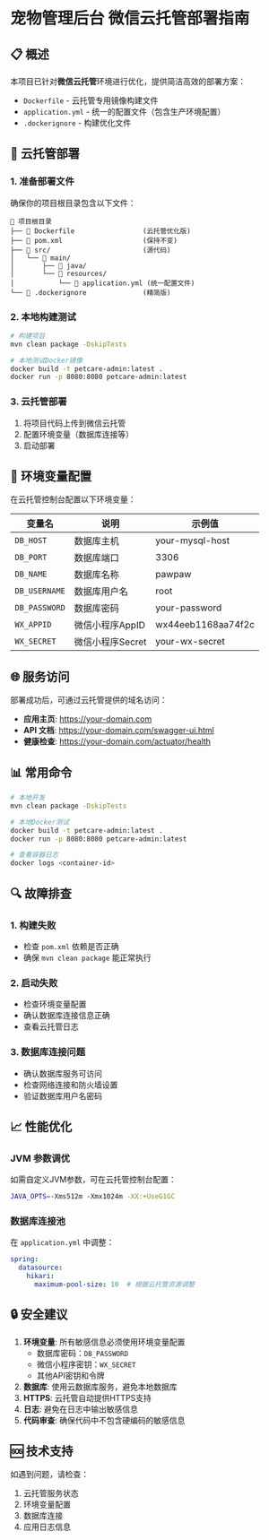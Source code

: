 # 宠物管理后台 微信云托管部署指南

## 📋 概述

本项目已针对**微信云托管**环境进行优化，提供简洁高效的部署方案：

- `Dockerfile` - 云托管专用镜像构建文件
- `application.yml` - 统一的配置文件（包含生产环境配置）
- `.dockerignore` - 构建优化文件

## 🚀 云托管部署

### 1. 准备部署文件

确保你的项目根目录包含以下文件：

```
📁 项目根目录
├── 📄 Dockerfile                 (云托管优化版)
├── 📄 pom.xml                    (保持不变)
├── 📁 src/                       (源代码)
│   └── 📁 main/
│       ├── 📁 java/
│       └── 📁 resources/
│           └── 📄 application.yml (统一配置文件)
└── 📄 .dockerignore              (精简版)
```

### 2. 本地构建测试

```bash
# 构建项目
mvn clean package -DskipTests

# 本地测试Docker镜像
docker build -t petcare-admin:latest .
docker run -p 8080:8080 petcare-admin:latest
```

### 3. 云托管部署

1. 将项目代码上传到微信云托管
2. 配置环境变量（数据库连接等）
3. 启动部署

## 🔧 环境变量配置

在云托管控制台配置以下环境变量：

| 变量名 | 说明 | 示例值 |
|--------|------|--------|
| `DB_HOST` | 数据库主机 | your-mysql-host |
| `DB_PORT` | 数据库端口 | 3306 |
| `DB_NAME` | 数据库名称 | pawpaw |
| `DB_USERNAME` | 数据库用户名 | root |
| `DB_PASSWORD` | 数据库密码 | your-password |
| `WX_APPID` | 微信小程序AppID | wx44eeb1168aa74f2c |
| `WX_SECRET` | 微信小程序Secret | your-wx-secret |

## 🌐 服务访问

部署成功后，可通过云托管提供的域名访问：

- **应用主页**: <https://your-domain.com>
- **API 文档**: <https://your-domain.com/swagger-ui.html>
- **健康检查**: <https://your-domain.com/actuator/health>

## 📊 常用命令

```bash
# 本地开发
mvn clean package -DskipTests

# 本地Docker测试
docker build -t petcare-admin:latest .
docker run -p 8080:8080 petcare-admin:latest

# 查看容器日志
docker logs <container-id>
```

## 🔍 故障排查

### 1. 构建失败

- 检查 `pom.xml` 依赖是否正确
- 确保 `mvn clean package` 能正常执行

### 2. 启动失败

- 检查环境变量配置
- 确认数据库连接信息正确
- 查看云托管日志

### 3. 数据库连接问题

- 确认数据库服务可访问
- 检查网络连接和防火墙设置
- 验证数据库用户名密码

## 📈 性能优化

### JVM 参数调优

如需自定义JVM参数，可在云托管控制台配置：

```bash
JAVA_OPTS=-Xms512m -Xmx1024m -XX:+UseG1GC
```

### 数据库连接池

在 `application.yml` 中调整：

```yaml
spring:
  datasource:
    hikari:
      maximum-pool-size: 10  # 根据云托管资源调整
```

## 🔒 安全建议

1. **环境变量**: 所有敏感信息必须使用环境变量配置
   - 数据库密码：`DB_PASSWORD`
   - 微信小程序密钥：`WX_SECRET`
   - 其他API密钥和令牌
2. **数据库**: 使用云数据库服务，避免本地数据库
3. **HTTPS**: 云托管自动提供HTTPS支持
4. **日志**: 避免在日志中输出敏感信息
5. **代码审查**: 确保代码中不包含硬编码的敏感信息

## 🆘 技术支持

如遇到问题，请检查：

1. 云托管服务状态
2. 环境变量配置
3. 数据库连接
4. 应用日志信息
